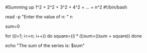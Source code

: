 #Summing up 1^2 + 2^2 + 3^2 + 4^2 + ... + n^2
#!/bin/bash

read -p "Enter the value of n: " n

sum=0

for ((i=1; i<=n; i++))
do
    square=$((i*i))
    sum=$((sum + square))
done

echo "The sum of the series is: $sum"
